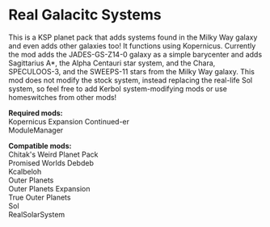 # Real Galacitc Systems

This is a KSP planet pack that adds systems found in the Milky Way galaxy and even adds other galaxies too! It functions using Kopernicus. Currently the mod adds the JADES-GS-Z14-0 galaxy as a simple barycenter and adds Sagittarius A*, the Alpha Centauri star system, and the Chara, SPECULOOS-3, and the SWEEPS-11 stars from the Milky Way galaxy. This mod does not modify the stock system, instead replacing the real-life Sol system, so feel free to add Kerbol system-modifying mods or use homeswitches from other mods! <br>

**Required mods:** <br>
Kopernicus Expansion Continued-er <br>
ModuleManager <br>

**Compatible mods:** <br>
Chitak's Weird Planet Pack <br>
Promised Worlds Debdeb <br>
Kcalbeloh <br>
Outer Planets <br>
Outer Planets Expansion <br>
True Outer Planets <br>
Sol <br>
RealSolarSystem
